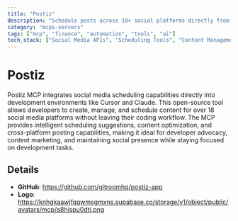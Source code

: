 ```yaml
---
title: "Postiz"
description: "Schedule posts across 18+ social platforms directly from your code editor."
category: "mcps-servers"
tags: ["mcp", "finance", "automation", "tools", "ai"]
tech_stack: ["Social Media APIs", "Scheduling Tools", "Content Management", "Developer Tools"]
---
```


# Postiz

Postiz MCP integrates social media scheduling capabilities directly into development environments like Cursor and Claude. This open-source tool allows developers to create, manage, and schedule content for over 18 social media platforms without leaving their coding workflow. The MCP provides intelligent scheduling suggestions, content optimization, and cross-platform posting capabilities, making it ideal for developer advocacy, content marketing, and maintaining social presence while staying focused on development tasks.

## Details

- **GitHub**: https://github.com/gitroomhq/postiz-app
- **Logo**: https://knhgkaawjfqqwmsgmxns.supabase.co/storage/v1/object/public/avatars/mcp/a8hispu0dti.png

